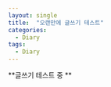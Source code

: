 ```yaml
---
layout: single
title:  "오랜만에 글쓰기 테스트"
categories:
  - Diary
tags:
  - Diary
---
```


**글쓰기 테스트 중 **

